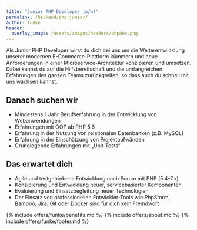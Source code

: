 ```yaml
---
title: "Junior PHP Developer (m/w)"
permalink: /backend/php-junior/
author: funke
header:
  overlay_image: /assets/images/headers/phpdev.png
---
```


Als Junior PHP Developer wirst du dich bei uns um die Weiterentwicklung unserer modernen E-Commerce-Plattform kümmern 
und neue Anforderungen in einer Microservice-Architektur konzipieren und umsetzen. Dabei kannst du auf die 
Hilfsbereitschaft und die umfangreichen Erfahrungen des ganzen Teams zurückgreifen, so dass auch du schnell mit uns 
wachsen kannst.

## Danach suchen wir

* Mindestens 1 Jahr Berufserfahrung in der Entwicklung von Webanwendungen
* Erfahrungen mit OOP ab PHP 5.6
* Erfahrung in der Nutzung von relationalen Datenbanken (z.B. MySQL)
* Erfahrung in der Einschätzung von Projektaufwänden
* Grundlegende Erfahrungen mit „Unit-Tests“

## Das erwartet dich

* Agile und testgetriebene Entwicklung nach Scrum mit PHP (5.4-7.x)
* Konzipierung und Entwicklung neuer, servicebasierter Komponenten
* Evaluierung und Einsatzbegleitung neuer Technologien
* Der Einsatz von professionellen Entwickler-Tools wie PhpStorm, Bamboo, Jira, Git oder Docker sind für dich kein Fremdwort

{% include offers/funke/benefits.md %}
{% include offers/about.md %}
{% include offers/funke/footer.md %}
